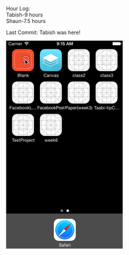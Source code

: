 Hour Log:<br>
Tabish-9 hours <br>
Shaun-7.5 hours

Last Commit: Tabish was here!

![animated gif](https://raw.githubusercontent.com/taabi/Blank/master/demo.gif)
